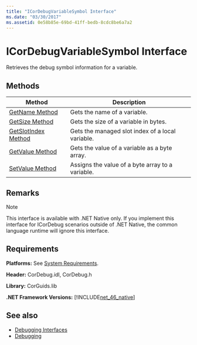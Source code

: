 ```yaml
---
title: "ICorDebugVariableSymbol Interface"
ms.date: "03/30/2017"
ms.assetid: 0e58b85e-69bd-41ff-bedb-8cdc8be6a7a2
---
```

# ICorDebugVariableSymbol Interface
Retrieves the debug symbol information for a variable.  
  
## Methods  
  
|Method|Description|  
|------------|-----------------|  
|[GetName Method](../../../../docs/framework/unmanaged-api/debugging/icordebugvariablesymbol-getname-method.md)|Gets the name of a variable.|  
|[GetSize Method](../../../../docs/framework/unmanaged-api/debugging/icordebugvariablesymbol-getsize-method.md)|Gets the size of a variable in bytes.|  
|[GetSlotIndex Method](../../../../docs/framework/unmanaged-api/debugging/icordebugvariablesymbol-getslotindex-method.md)|Gets the managed slot index of a local variable.|  
|[GetValue Method](../../../../docs/framework/unmanaged-api/debugging/icordebugvariablesymbol-getvalue-method.md)|Gets the value of a variable as a byte array.|  
|[SetValue Method](../../../../docs/framework/unmanaged-api/debugging/icordebugvariablesymbol-setvalue-method.md)|Assigns the value of a byte array to a variable.|  
  
## Remarks  
  
> [!NOTE]
> This interface is available with .NET Native only. If you implement this interface for ICorDebug scenarios outside of .NET Native, the common language runtime will ignore this interface.  
  
## Requirements  
 **Platforms:** See [System Requirements](../../../../docs/framework/get-started/system-requirements.md).  
  
 **Header:** CorDebug.idl, CorDebug.h  
  
 **Library:** CorGuids.lib  
  
 **.NET Framework Versions:** [!INCLUDE[net_46_native](../../../../includes/net-46-native-md.md)]  
  
## See also

- [Debugging Interfaces](../../../../docs/framework/unmanaged-api/debugging/debugging-interfaces.md)
- [Debugging](../../../../docs/framework/unmanaged-api/debugging/index.md)
